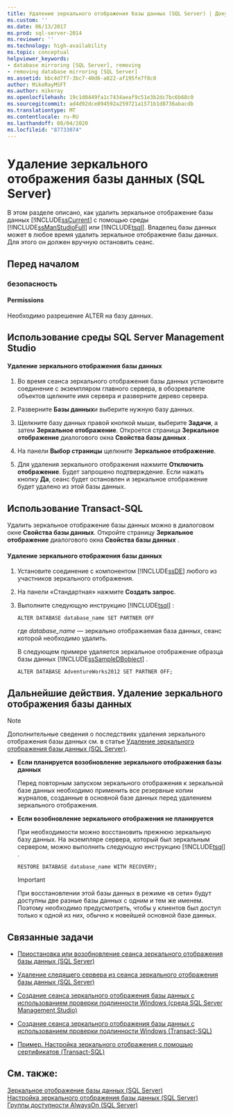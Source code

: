 ```yaml
---
title: Удаление зеркального отображения базы данных (SQL Server) | Документы Майкрософт
ms.custom: ''
ms.date: 06/13/2017
ms.prod: sql-server-2014
ms.reviewer: ''
ms.technology: high-availability
ms.topic: conceptual
helpviewer_keywords:
- database mirroring [SQL Server], removing
- removing database mirroring [SQL Server]
ms.assetid: bbc4d7f7-3bc7-40d6-a822-af195fe7f8c0
author: MikeRayMSFT
ms.author: mikeray
ms.openlocfilehash: 19c1d0449fa1c7434aeaf9c51e3b2dc7bc6b68c0
ms.sourcegitcommit: ad4d92dce894592a259721a1571b1d8736abacdb
ms.translationtype: MT
ms.contentlocale: ru-RU
ms.lasthandoff: 08/04/2020
ms.locfileid: "87733074"
---
```

# <a name="remove-database-mirroring-sql-server"></a>Удаление зеркального отображения базы данных (SQL Server)
  В этом разделе описано, как удалить зеркальное отображение базы данных [!INCLUDE[ssCurrent](../../includes/sscurrent-md.md)] с помощью среды [!INCLUDE[ssManStudioFull](../../includes/ssmanstudiofull-md.md)] или [!INCLUDE[tsql](../../includes/tsql-md.md)].  Владелец базы данных может в любое время удалить зеркальное отображение базы данных. Для этого он должен вручную остановить сеанс.  
  
 
  
##  <a name="before-you-begin"></a><a name="BeforeYouBegin"></a> Перед началом  
  
###  <a name="security"></a><a name="Security"></a> безопасность  
  
####  <a name="permissions"></a><a name="Permissions"></a> Permissions  
 Необходимо разрешение ALTER на базу данных.  
  
##  <a name="using-sql-server-management-studio"></a><a name="SSMSProcedure"></a> Использование среды SQL Server Management Studio  
  
#### <a name="to-remove-database-mirroring"></a>Удаление зеркального отображения базы данных  
  
1.  Во время сеанса зеркального отображения базы данных установите соединение с экземпляром главного сервера, в обозревателе объектов щелкните имя сервера и разверните дерево сервера.  
  
2.  Разверните **Базы данных**и выберите нужную базу данных.  
  
3.  Щелкните базу данных правой кнопкой мыши, выберите **Задачи**, а затем **Зеркальное отображение**. Откроется страница **Зеркальное отображение** диалогового окна **Свойства базы данных** .  
  
4.  На панели **Выбор страницы** щелкните **Зеркальное отображение**.  
  
5.  Для удаления зеркального отображения нажмите **Отключить отображение**. Будет запрошено подтверждение. Если нажать кнопку **Да**, сеанс будет остановлен и зеркальное отображение будет удалено из этой базы данных.  
  
##  <a name="using-transact-sql"></a><a name="TsqlProcedure"></a> Использование Transact-SQL  
 Удалить зеркальное отображение базы данных можно в диалоговом окне **Свойства базы данных**. Откройте страницу **Зеркальное отображение** диалогового окна **Свойства базы данных** .  
  
#### <a name="to-remove-database-mirroring"></a>Удаление зеркального отображения базы данных  
  
1.  Установите соединение с компонентом [!INCLUDE[ssDE](../../includes/ssde-md.md)] любого из участников зеркального отображения.  
  
2.  На панели «Стандартная» нажмите **Создать запрос**.  
  
3.  Выполните следующую инструкцию [!INCLUDE[tsql](../../includes/tsql-md.md)] :  
  
    ```  
    ALTER DATABASE database_name SET PARTNER OFF  
    ```  
  
     где *database_name* — зеркально отображаемая база данных, сеанс которой необходимо удалить.  
  
     В следующем примере удаляется зеркальное отображение образца базы данных [!INCLUDE[ssSampleDBobject](../../includes/sssampledbobject-md.md)] .  
  
    ```  
    ALTER DATABASE AdventureWorks2012 SET PARTNER OFF;  
    ```  
  
##  <a name="follow-up-removing-database-mirroring"></a><a name="FollowUp"></a> Дальнейшие действия. Удаление зеркального отображения базы данных  
  
> [!NOTE]  
>  Дополнительные сведения о последствиях удаления зеркального отображения базы данных см. в статье [Удаление зеркального отображения базы данных (SQL Server)](database-mirroring-sql-server.md).  
  
-   **Если планируется возобновление зеркального отображения базы данных**  
  
     Перед повторным запуском зеркального отображения к зеркальной базе данных необходимо применить все резервные копии журналов, созданные в основной базе данных перед удалением зеркального отображения.  
  
-   **Если возобновление зеркального отображения не планируется**  
  
     При необходимости можно восстановить прежнюю зеркальную базу данных. На экземпляре сервера, который был зеркальным сервером, можно выполнить следующую инструкцию [!INCLUDE[tsql](../../includes/tsql-md.md)] .  
  
    ```  
    RESTORE DATABASE database_name WITH RECOVERY;  
    ```  
  
    > [!IMPORTANT]  
    >  При восстановлении этой базы данных в режиме «в сети» будут доступны две разные базы данных с одним и тем же именем. Поэтому необходимо предусмотреть, чтобы у клиентов был доступ только к одной из них, обычно к новейшей основной базе данных.  
  
##  <a name="related-tasks"></a><a name="RelatedTasks"></a> Связанные задачи  
  
-   [Приостановка или возобновление сеанса зеркального отображения базы данных (SQL Server)](pause-or-resume-a-database-mirroring-session-sql-server.md)  
  
-   [Удаление следящего сервера из сеанса зеркального отображения базы данных (SQL Server)](remove-the-witness-from-a-database-mirroring-session-sql-server.md)  
  
-   [Создание сеанса зеркального отображения базы данных с использованием проверки подлинности Windows (среда SQL Server Management Studio)](establish-database-mirroring-session-windows-authentication.md)  
  
-   [Создание сеанса зеркального отображения базы данных с использованием проверки подлинности Windows (Transact-SQL)](database-mirroring-establish-session-windows-authentication.md)  
  
-   [Пример. Настройка зеркального отображения с помощью сертификатов (Transact-SQL)](example-setting-up-database-mirroring-using-certificates-transact-sql.md)  
  
## <a name="see-also"></a>См. также:  
 [Зеркальное отображение базы данных (SQL Server)](database-mirroring-sql-server.md)   
 [Настройка зеркального отображения базы данных (SQL Server)](setting-up-database-mirroring-sql-server.md)   
 [Группы доступности AlwaysOn (SQL Server)](../availability-groups/windows/always-on-availability-groups-sql-server.md)  
  
  
